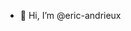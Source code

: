 - 👋 Hi, I’m @eric-andrieux
<!---
- 👀 I’m interested in ...
- 🌱 I’m currently learning ...
- 💞️ I’m looking to collaborate on ...
- 📫 How to reach me ...
--->

<!---
eric-andrieux/eric-andrieux is a ✨ special ✨ repository because its `README.md` (this file) appears on your GitHub profile.
You can click the Preview link to take a look at your changes.
--->
